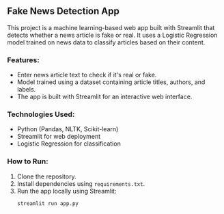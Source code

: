 ## Fake News Detection App

This project is a machine learning-based web app built with Streamlit that detects whether a news article is fake or real. It uses a Logistic Regression model trained on news data to classify articles based on their content.

### Features:
- Enter news article text to check if it's real or fake.
- Model trained using a dataset containing article titles, authors, and labels.
- The app is built with Streamlit for an interactive web interface.

### Technologies Used:
- Python (Pandas, NLTK, Scikit-learn)
- Streamlit for web deployment
- Logistic Regression for classification

### How to Run:
1. Clone the repository.
2. Install dependencies using `requirements.txt`.
3. Run the app locally using Streamlit:
   ```bash
   streamlit run app.py
   ```
